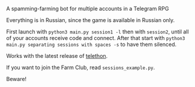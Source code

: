 A spamming-farming bot for multiple accounts in a Telegram RPG

Everything is in Russian, since the game is available in Russian only.

First launch with `python3 main.py session1 -l` then with `session2`, until all of your accounts receive code and connect.
After that start with `python3 main.py separating sessions with spaces -s` to have them silenced.

Works with the latest release of [telethon](https://github.com/LonamiWebs/Telethon).

If you want to join the Farm Club, read `sessions_example.py`.

Beware!
